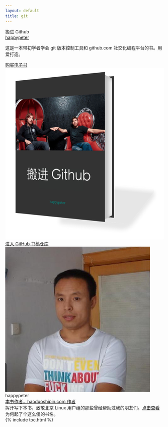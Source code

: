 ```yaml
---
layout: default
title: git
---
```


<section class='book'>
  <div class='wrapper-inside clearfix'>
    <div class='top-large'>
      <div class='book-title'>
        搬进 Github
      </div>
      <div class='book-author'>
        <a href="https://github.com/happypeter">happypeter</a>
      </div>
      <p class='book-description'>
        这是一本带初学者学会 git 版本控制工具和 github.com 社交化编程平台的书。用爱打造。
      </p>
      <a href="https://selfstore.io/products/341" class="read-btn">购买电子书</a>
    </div>
    <img alt="git" class="book-image" src="images/index/cover_3d_move2github.png"/>
  </div>
</section>
<div class="divider">
  <a href="https://github.com/happypeter/gitbeijing">进入 GitHub 书稿仓库</a>
</div>
<div class="reviewers">
  <div class="name-card">
    <img src="images/index/peter.jpg">
    <div class="text">
      <div class="name">
       happypeter
      </div>
      <div class="job-title"><a href="http://happycasts.net">本书作者，haoduoshipin.com 作者</a></div>
      挥汗写下本书，致敬北京 Linux 用户组的那些曾经帮助过我的朋友们。<a href="history.html">点击查看</a>为何起了个这么傻的书名。
    </div>
  </div>
</div>
{% include toc.html %}

